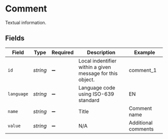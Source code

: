 # Comment

Textual information.


## Fields

| Field                                                     | Type                                                      | Required                                                  | Description                                               | Example                                                   |
| --------------------------------------------------------- | --------------------------------------------------------- | --------------------------------------------------------- | --------------------------------------------------------- | --------------------------------------------------------- |
| `id`                                                      | *string*                                                  | :heavy_minus_sign:                                        | Local indentifier within a given message for this object. | comment_1                                                 |
| `language`                                                | *string*                                                  | :heavy_minus_sign:                                        | Language code using ISO-639 standard                      | EN                                                        |
| `name`                                                    | *string*                                                  | :heavy_minus_sign:                                        | Title                                                     | Comment name                                              |
| `value`                                                   | *string*                                                  | :heavy_minus_sign:                                        | N/A                                                       | Additional comments                                       |